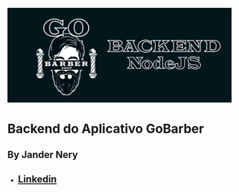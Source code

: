 ![Banner GoBarber Backend](https://github.com/jnerydesigner/gobarber-backend/blob/master/banner-github.png)

# Backend do Aplicativo GoBarber










## By Jander Nery
* ##  [Linkedin](https://www.linkedin.com/in/jander-nery-61531335/)

